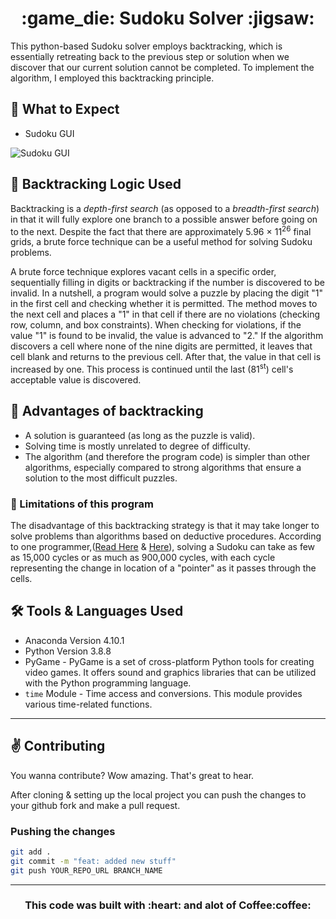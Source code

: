 <h1 align="center">:game_die: Sudoku Solver :jigsaw:</h1>

This python-based Sudoku solver employs backtracking, which is essentially retreating back to the previous step or solution when we discover that our current solution cannot be completed. To implement the algorithm, I employed this backtracking principle.

## :electric_plug: What to Expect
- Sudoku GUI 

![Sudoku GUI](https://user-images.githubusercontent.com/62080362/126641053-6fd911b2-7502-4096-b0f2-3917bfecaacf.png)

## :abacus: Backtracking Logic Used
<p>Backtracking is a <em>depth-first search</em> (as opposed to a <em>breadth-first search</em>) in that it will fully explore one branch to a possible answer before going on to the next. Despite the fact that there are approximately 5.96 × 11<sup>26</sup> final grids, a brute force technique can be a useful method for solving Sudoku problems.</p>

<p>A brute force technique explores vacant cells in a specific order, sequentially filling in digits or backtracking if the number is discovered to be invalid. In a nutshell, a program would solve a puzzle by placing the digit "1" in the first cell and checking whether it is permitted. The method moves to the next cell and places a "1" in that cell if there are no violations (checking row, column, and box constraints). When checking for violations, if the value "1" is found to be invalid, the value is advanced to "2." If the algorithm discovers a cell where none of the nine digits are permitted, it leaves that cell blank and returns to the previous cell. After that, the value in that cell is increased by one. This process is continued until the last (81<sup>st</sup>) cell's acceptable value is discovered.</p>

## :high_brightness: Advantages of backtracking
- A solution is guaranteed (as long as the puzzle is valid).
- Solving time is mostly unrelated to degree of difficulty.
- The algorithm (and therefore the program code) is simpler than other algorithms, especially compared to strong algorithms that ensure a solution to the most difficult puzzles.

### :no_entry_sign: Limitations of this program
The disadvantage of this backtracking strategy is that it may take longer to solve problems than algorithms based on deductive procedures. According to one programmer,([Read Here](https://www.flickr.com/photos/npcomplete/2341937186) & [Here](https://www.flickr.com/photos/npcomplete/2384354604)), solving a Sudoku can take as few as 15,000 cycles or as much as 900,000 cycles, with each cycle representing the change in location of a "pointer" as it passes through the cells.

## :hammer_and_wrench: Tools & Languages Used
- Anaconda Version 4.10.1
- Python Version 3.8.8 
- PyGame - PyGame is a set of cross-platform Python tools for creating video games. It offers sound and graphics libraries that can be utilized with the Python programming language.
- `time` Module - Time access and conversions. This module provides various time-related functions.

---
## :v: Contributing

You wanna contribute? Wow amazing. That's great to hear.

After cloning & setting up the local project you can push the changes to your github fork and make a pull request.

### Pushing the changes

```bash
git add .
git commit -m "feat: added new stuff"
git push YOUR_REPO_URL BRANCH_NAME
```

---

<h3 align="center"> This code was built with :heart: and alot of Coffee:coffee:</h3>
